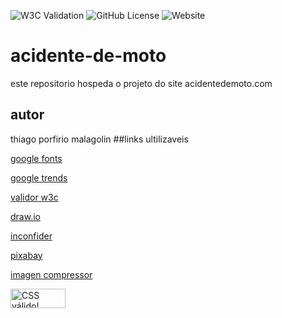 ![W3C Validation](https://img.shields.io/w3c-validation/html?targetUrl=https%3A%2F%2Fthzz05.github.io%2Fprevencoes-de-acidente%2F)
![GitHub License](https://img.shields.io/github/license/thzz05/prevencoes-de-acidente)
![Website](https://img.shields.io/website?url=https%3A%2F%2Fthzz05.github.io%2Fprevencoes-de-acidente%2F)




# acidente-de-moto
este repositorio hospeda o projeto do site acidentedemoto.com
## autor
thiago porfirio malagolin
##links ultilizaveis

[google fonts](https://fonts.google.com/)

[google trends](https://trends.google.com.br/trends/)

[validor w3c](https://validator.w3.org/)

[draw.io](https://app.diagrams.net/)

[inconfider](https://www.iconfinder.com/)

[pixabay](https://pixabay.com/pt/)

[imagen compressor](https://imagecompressor.com/pt/)
<p>
    <a href="http://jigsaw.w3.org/css-validator/check/referer">
        <img style="border:0;width:88px;height:31px"
            src="http://jigsaw.w3.org/css-validator/images/vcss"
            alt="CSS válido!" />
    </a>
</p>
